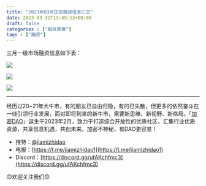```yaml
---
title: "2023年03月加密融资信息汇总"
date: 2023-03-31T13:49:13+08:00
draft: false
categories : ["融资周报"]
tags : ["融资"]
---
```


三月一级市场融资信息如下表：

![](https://cryptodao-1251547190.cos.ap-shanghai.myqcloud.com/dao/cd-fundingweekly-00001.png)

![](https://cryptodao-1251547190.cos.ap-shanghai.myqcloud.com/dao/cd-fundingweekly-00002.png)

![](https://cryptodao-1251547190.cos.ap-shanghai.myqcloud.com/dao/cd-fundingweekly-00003.png)

---

经历过20~21年大牛市，有的朋友已自由归隐，有的已失散，但更多的依然奋斗在一线引领行业发展，面对即将到来的新牛市，需要新思维、新视野、新格局。「[加密DAO](https://cryptodao.pro/)」诞生于2023年2月，致力于打造综合开放性的优质社区，汇集行业优质资源，共享信息机遇，共创未来。加密不神秘，有DAO更容易！

- 推特：[@jiamizhidao](https://twitter.com/jiamizhidao)
- 电报：[https://t.me/jiamizhidao1](https://t.me/jiamizhidao1)
- Discord：[https://discord.gg/ufAKchfmc3](https://discord.gg/ufAKchfmc3)

😊欢迎关注我们😊

